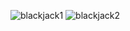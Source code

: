 ![blackjack1](https://github.com/user-attachments/assets/05e40116-b498-4332-939f-f6f3a914101a)
![blackjack2](https://github.com/user-attachments/assets/6cabf08e-2ea8-4eab-b2f8-a64980539533)
